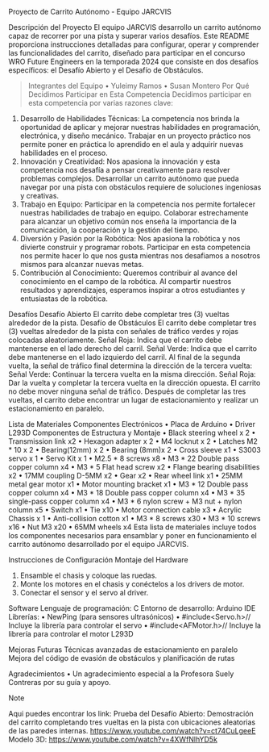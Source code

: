Proyecto de Carrito Autónomo - Equipo JARCVIS

Descripción del Proyecto
El equipo JARCVIS desarrollo un carrito autónomo capaz de recorrer por una pista y superar varios desafíos. Este README proporciona instrucciones detalladas para configurar, operar y comprender las funcionalidades del carrito, diseñado para participar en el concurso WRO Future Engineers en la temporada 2024 que consiste en dos desafíos específicos: el Desafío Abierto y el Desafío de Obstáculos.
>Integrantes del Equipo
•	Yuleimy Ramos
•	Susan Montero
Por Qué Decidimos Participar en Esta Competencia
Decidimos participar en esta competencia por varias razones clave:
1.	Desarrollo de Habilidades Técnicas: La competencia nos brinda la oportunidad de aplicar y mejorar nuestras habilidades en programación, electrónica, y diseño mecánico. Trabajar en un proyecto práctico nos permite poner en práctica lo aprendido en el aula y adquirir nuevas habilidades en el proceso.
2.	Innovación y Creatividad: Nos apasiona la innovación y esta competencia nos desafía a pensar creativamente para resolver problemas complejos. Desarrollar un carrito autónomo que pueda navegar por una pista con obstáculos requiere de soluciones ingeniosas y creativas.
3.	Trabajo en Equipo: Participar en la competencia nos permite fortalecer nuestras habilidades de trabajo en equipo. Colaborar estrechamente para alcanzar un objetivo común nos enseña la importancia de la comunicación, la cooperación y la gestión del tiempo.
4.	Diversión y Pasión por la Robótica: Nos apasiona la robótica y nos divierte construir y programar robots. Participar en esta competencia nos permite hacer lo que nos gusta mientras nos desafiamos a nosotros mismos para alcanzar nuevas metas.
5.	Contribución al Conocimiento: Queremos contribuir al avance del conocimiento en el campo de la robótica. Al compartir nuestros resultados y aprendizajes, esperamos inspirar a otros estudiantes y entusiastas de la robótica.

Desafíos
Desafío Abierto
El carrito debe completar tres (3) vueltas alrededor de la pista.
Desafío de Obstáculos
El carrito debe completar tres (3) vueltas alrededor de la pista con señales de tráfico verdes y rojas colocadas aleatoriamente.
Señal Roja: Indica que el carrito debe mantenerse en el lado derecho del carril.
Señal Verde: Indica que el carrito debe mantenerse en el lado izquierdo del carril.
Al final de la segunda vuelta, la señal de tráfico final determina la dirección de la tercera vuelta:
Señal Verde: Continuar la tercera vuelta en la misma dirección.
Señal Roja: Dar la vuelta y completar la tercera vuelta en la dirección opuesta.
El carrito no debe mover ninguna señal de tráfico.
Después de completar las tres vueltas, el carrito debe encontrar un lugar de estacionamiento y realizar un estacionamiento en paralelo.

Lista de Materiales
Componentes Electrónicos
•	Placa de Arduino
•	Driver L293D
Componentes de Estructura y Montaje
•	Black steering wheel x 2
•	Transmission link x2
•	Hexagon adapter x 2
•	M4 locknut x 2
•	Latches M2 * 10 x 2
•	Bearing(12mm) x 2
•	Bearing (8mm)x 2
•	Cross sleeve x1
•	S3003 servo x 1
•	Servo Kit x 1
•	M2.5 * 8 screws x8
•	M3 * 22 Double pass copper column x4
•	M3 * 5 Flat head screw x2
•	Flange bearing disabilities x2
•	17MM coupling D-5MM x2
•	Gear x2
•	Rear wheel link x1
•	25MM metal gear motor x1
•	Motor mounting bracket x1
•	M3 * 12 Double pass copper column x4
•	M3 * 18 Double pass copper column x4
•	M3 * 35 single-pass copper column x4
•	M3 * 6 nylon screw + M3 nut + nylon column x5
•	Switch x1
•	Tie x10
•	Motor connection cable x3
•	Acrylic Chassis x 1
•	Anti-collision cotton x1
•	M3 * 8 screws x30
•	M3 * 10 screws x16
•	Nut M3 x20
•	65MM wheels x4
Esta lista de materiales incluye todos los componentes necesarios para ensamblar y poner en funcionamiento el carrito autónomo desarrollado por el equipo JARCVIS.

Instrucciones de Configuración
Montaje del Hardware
1.	Ensamble el chasis y coloque las ruedas.
2.	Monte los motores en el chasis y conéctelos a los drivers de motor.
3.	Conectar el sensor y el servo al driver.

Software
Lenguaje de programación: C
Entorno de desarrollo: Arduino IDE
Librerías:
•	NewPing (para sensores ultrasónicos)
•	#include<Servo.h>// Incluye la librería para controlar el servo
•	#include<AFMotor.h>// Incluye la librería para controlar el motor L293D

Mejoras Futuras
Técnicas avanzadas de estacionamiento en paralelo
Mejora del código de evasión de obstáculos y planificación de rutas

Agradecimientos
•	Un agradecimiento especial a la Profesora Suely Contreras por su guía y apoyo.
>[!NOTE]
>Aqui puedes encontrar los link:
Prueba del Desafío Abierto: Demostración del carrito completando tres vueltas en la pista con ubicaciones aleatorias de las paredes internas.
https://www.youtube.com/watch?v=ct74CuLgeeE
>Modelo 3D: https://www.youtube.com/watch?v=4XWfNlhYD5k


